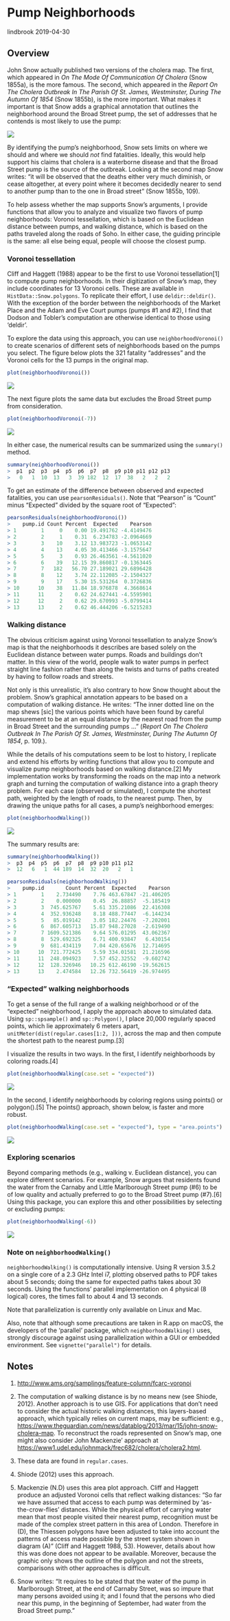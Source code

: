 Pump Neighborhoods
================
lindbrook
2019-04-30

## Overview

John Snow actually published two versions of the cholera map. The first,
which appeared in *On The Mode Of Communication Of Cholera* (Snow
1855a), is the more famous. The second, which appeared in the *Report On
The Cholera Outbreak In The Parish Of St. James, Westminster, During The
Autumn Of 1854* (Snow 1855b), is the more important. What makes it
important is that Snow adds a graphical annotation that outlines the
neighborhood around the Broad Street pump, the set of addresses that he
contends is most likely to use the pump:

![](fig12-6.png)

By identifying the pump’s neighborhood, Snow sets limits on where we
should and where we should *not* find fatalities. Ideally, this would
help support his claims that cholera is a waterborne disease and that
the Broad Street pump is the source of the outbreak. Looking at the
second map Snow writes: “it will be observed that the deaths either very
much diminish, or cease altogether, at every point where it becomes
decidedly nearer to send to another pump than to the one in Broad
street” (Snow 1855b, 109).

To help assess whether the map supports Snow’s arguments, I provide
functions that allow you to analyze and visualize two flavors of pump
neighborhoods: Voronoi tessellation, which is based on the Euclidean
distance between pumps, and walking distance, which is based on the
paths traveled along the roads of Soho. In either case, the guiding
principle is the same: all else being equal, people will choose the
closest pump.

### Voronoi tessellation

Cliff and Haggett (1988) appear to be the first to use Voronoi
tessellation\[1\] to compute pump neighborhoods. In their digitization
of Snow’s map, they include coordinates for 13 Voronoi cells. These are
available in `HistData::Snow.polygons`. To replicate their effort, I use
`deldir::deldir()`. With the exception of the border between the
neighborhoods of the Market Place and the Adam and Eve Court pumps
(pumps \#1 and \#2), I find that Dodson and Tobler’s computation are
otherwise identical to those using ‘deldir’.

To explore the data using this approach, you can use
`neighborhoodVoronoi()` to create scenarios of different sets of
neighborhoods based on the pumps you select. The figure below plots the
321 fatality “addresses” and the Voronoi cells for the 13 pumps in the
original
map.

``` r
plot(neighborhoodVoronoi())
```

<img src="pump.neighborhoods_files/figure-gfm/unnamed-chunk-2-1.png" style="display: block; margin: auto;" />

The next figure plots the same data but excludes the Broad Street pump
from
consideration.

``` r
plot(neighborhoodVoronoi(-7))
```

<img src="pump.neighborhoods_files/figure-gfm/unnamed-chunk-3-1.png" style="display: block; margin: auto;" />

In either case, the numerical results can be summarized using the
`summary()` method.

``` r
summary(neighborhoodVoronoi())
>  p1  p2  p3  p4  p5  p6  p7  p8  p9 p10 p11 p12 p13 
>   0   1  10  13   3  39 182  12  17  38   2   2   2
```

To get an estimate of the difference between observed and expected
fatalities, you can use `pearsonResiduals()`. Note that “Pearson” is
“Count” minus “Expected” divided by the square root of “Expected”:

``` r
pearsonResiduals(neighborhoodVoronoi())
>    pump.id Count Percent  Expected    Pearson
> 1        1     0    0.00 19.491762 -4.4149476
> 2        2     1    0.31  6.234783 -2.0964669
> 3        3    10    3.12 13.983723 -1.0653142
> 4        4    13    4.05 30.413466 -3.1575647
> 5        5     3    0.93 26.463561 -4.5611020
> 6        6    39   12.15 39.860817 -0.1363445
> 7        7   182   56.70 27.189021 29.6896428
> 8        8    12    3.74 22.112085 -2.1504327
> 9        9    17    5.30 15.531264  0.3726836
> 10      10    38   11.84 18.976878  4.3668614
> 11      11     2    0.62 24.627441 -4.5595901
> 12      12     2    0.62 29.670993 -5.0799414
> 13      13     2    0.62 46.444206 -6.5215283
```

### Walking distance

The obvious criticism against using Voronoi tessellation to analyze
Snow’s map is that the neighborhoods it describes are based solely on
the Euclidean distance between water pumps. Roads and buildings don’t
matter. In this view of the world, people walk to water pumps in perfect
straight line fashion rather than along the twists and turns of paths
created by having to follow roads and streets.

Not only is this unrealistic, it’s also contrary to how Snow thought
about the problem. Snow’s graphical annotation appears to be based on a
computation of walking distance. He writes: “The inner dotted line on
the map shews \[sic\] the various points which have been found by
careful measurement to be at an equal distance by the nearest road from
the pump in Broad Street and the surrounding pumps …” (*Report On The
Cholera Outbreak In The Parish Of St. James, Westminster, During The
Autumn Of 1854*, p. 109.).

While the details of his computations seem to be lost to history, I
replicate and extend his efforts by writing functions that allow you to
compute and visualize pump neighborhoods based on walking distance.\[2\]
My implementation works by transforming the roads on the map into a
network graph and turning the computation of walking distance into a
graph theory problem. For each case (observed or simulated), I compute
the shortest path, weighted by the length of roads, to the nearest pump.
Then, by drawing the unique paths for all cases, a pump’s neighborhood
emerges:

``` r
plot(neighborhoodWalking())
```

<img src="pump.neighborhoods_files/figure-gfm/unnamed-chunk-6-1.png" style="display: block; margin: auto;" />

The summary results are:

``` r
summary(neighborhoodWalking())
>  p3  p4  p5  p6  p7  p8  p9 p10 p11 p12 
>  12   6   1  44 189  14  32  20   2   1
```

``` r
pearsonResiduals(neighborhoodWalking())
>    pump.id       Count Percent  Expected    Pearson
> 1        1    2.734490    7.76 463.67847 -21.406205
> 2        2    0.000000    0.45  26.88857  -5.185419
> 3        3  745.625767    5.61 335.21086  22.416308
> 4        4  352.936248    8.18 488.77447  -6.144234
> 5        5   85.019142    3.05 182.24476  -7.202001
> 6        6  867.605713   15.87 948.27028  -2.619490
> 7        7 1609.521386    9.64 576.01295  43.062367
> 8        8  529.692325    6.71 400.93847   6.430154
> 9        9  681.434119    7.04 420.65676  12.714695
> 10      10  721.772425    5.59 334.01581  21.216596
> 11      11  248.094923    7.57 452.32552  -9.602742
> 12      12  128.326946   10.25 612.46190 -19.562615
> 13      13    2.474584   12.26 732.56419 -26.974495
```

### “Expected” walking neighborhoods

To get a sense of the full range of a walking neighborhood or of the
“expected” neighborhood, I apply the approach above to simulated data.
Using `sp::spsample()` and `sp::Polygon()`, I place 20,000 regularly
spaced points, which lie approximately 6 meters apart,
`unitMeter(dist(regular.cases[1:2, ]))`, across the map and then compute
the shortest path to the nearest pump.\[3\]

I visualize the results in two ways. In the first, I identify
neighborhoods by coloring
roads.\[4\]

``` r
plot(neighborhoodWalking(case.set = "expected"))
```

<img src="pump.neighborhoods_files/figure-gfm/unnamed-chunk-9-1.png" style="display: block; margin: auto;" />

In the second, I identify neighborhoods by coloring regions using
points() or polygon().\[5\] The points() approach, shown below, is
faster and more
robust.

``` r
plot(neighborhoodWalking(case.set = "expected"), type = "area.points")
```

<img src="pump.neighborhoods_files/figure-gfm/unnamed-chunk-10-1.png" style="display: block; margin: auto;" />

### Exploring scenarios

Beyond comparing methods (e.g., walking v. Euclidean distance), you can
explore different scenarios. For example, Snow argues that residents
found the water from the Carnaby and Little Marlborough Street pump
(\#6) to be of low quality and actually preferred to go to the Broad
Street pump (\#7).\[6\] Using this package, you can explore this and
other possibilities by selecting or excluding
pumps:

``` r
plot(neighborhoodWalking(-6))
```

<img src="pump.neighborhoods_files/figure-gfm/unnamed-chunk-11-1.png" style="display: block; margin: auto;" />

### Note on `neighborhoodWalking()`

`neighborhoodWalking()` is computationally intensive. Using R version
3.5.2 on a single core of a 2.3 GHz Intel i7, plotting observed paths to
PDF takes about 5 seconds; doing the same for expected paths takes about
30 seconds. Using the functions’ parallel implementation on 4 physical
(8 logical) cores, the times fall to about 4 and 13 seconds.

Note that parallelization is currently only available on Linux and Mac.

Also, note that although some precautions are taken in R.app on macOS,
the developers of the ‘parallel’ package, which `neighborhoodWalking()`
uses, strongly discourage against using parallelization within a GUI or
embedded environment. See `vignette("parallel")` for details.

## Notes

1.  <http://www.ams.org/samplings/feature-column/fcarc-voronoi>

2.  The computation of walking distance is by no means new (see Shiode,
    2012). Another approach is to use GIS. For applications that don’t
    need to consider the actual historic walking distances, this
    layers-based approach, which typically relies on current maps, may
    be sufficient: e.g.,
    <https://www.theguardian.com/news/datablog/2013/mar/15/john-snow-cholera-map>.
    To reconstruct the roads represented on Snow’s map, one might also
    consider John Mackenzie’ approach at
    <https://www1.udel.edu/johnmack/frec682/cholera/cholera2.html>.

3.  These data are found in `regular.cases`.

4.  Shiode (2012) uses this approach.

5.  Mackenzie (N.D) uses this area plot approach. Cliff and Haggett
    produce an adjusted Voronoi cells that reflect walking distances:
    “So far we have assumed that access to each pump was determined by
    ‘as-the-crow-flies’ distances. While the physical effort of carrying
    water mean that most people visited their nearest pump, recognition
    must be made of the complex street pattern in this area of London.
    Therefore in (D), the Thiessen polygons have been adjusted to take
    into account the patterns of access made possible by the street
    system shown in diagram (A)” (Cliff and Haggett 1988, 53). However,
    details about how this was done does not appear to be available.
    Moreover, because the graphic only shows the outline of the polygon
    and not the streets, comparisons with other approaches is difficult.

6.  Snow writes: “It requires to be stated that the water of the pump in
    Marlborough Street, at the end of Carnaby Street, was so impure that
    many persons avoided using it; and I found that the persons who died
    near this pump, in the beginning of September, had water from the
    Broad Street pump.”
